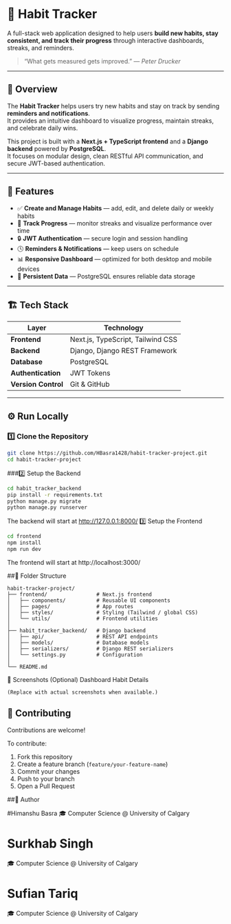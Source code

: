 # 🧠 Habit Tracker

A full-stack web application designed to help users **build new habits, stay consistent, and track their progress** through interactive dashboards, streaks, and reminders.

> “What gets measured gets improved.” — *Peter Drucker*

---

## 🚀 Overview

The **Habit Tracker** helps users try new habits and stay on track by sending **reminders and notifications**.  
It provides an intuitive dashboard to visualize progress, maintain streaks, and celebrate daily wins.

This project is built with a **Next.js + TypeScript frontend** and a **Django backend** powered by **PostgreSQL**.  
It focuses on modular design, clean RESTful API communication, and secure JWT-based authentication.

---

## 🧩 Features

- ✅ **Create and Manage Habits** — add, edit, and delete daily or weekly habits  
- 🔁 **Track Progress** — monitor streaks and visualize performance over time  
- 🔒 **JWT Authentication** — secure login and session handling  
- 🕓 **Reminders & Notifications** — keep users on schedule  
- 📊 **Responsive Dashboard** — optimized for both desktop and mobile devices  
- 💾 **Persistent Data** — PostgreSQL ensures reliable data storage

---

## 🏗️ Tech Stack

| Layer | Technology |
|-------|-------------|
| **Frontend** | Next.js, TypeScript, Tailwind CSS |
| **Backend** | Django, Django REST Framework |
| **Database** | PostgreSQL |
| **Authentication** | JWT Tokens |
| **Version Control** | Git & GitHub |

---

## ⚙️ Run Locally

### 1️⃣ Clone the Repository

```bash
git clone https://github.com/HBasra1428/habit-tracker-project.git
cd habit-tracker-project
```
###2️⃣ Setup the Backend
```bash
cd habit_tracker_backend
pip install -r requirements.txt
python manage.py migrate
python manage.py runserver
```
The backend will start at http://127.0.0.1:8000/
3️⃣ Setup the Frontend
```bash
cd frontend
npm install
npm run dev
```
The frontend will start at http://localhost:3000/

##🧭 Folder Structure
```plaintext
habit-tracker-project/
├── frontend/                # Next.js frontend
│   ├── components/          # Reusable UI components
│   ├── pages/               # App routes
│   ├── styles/              # Styling (Tailwind / global CSS)
│   └── utils/               # Frontend utilities
│
├── habit_tracker_backend/   # Django backend
│   ├── api/                 # REST API endpoints
│   ├── models/              # Database models
│   ├── serializers/         # Django REST serializers
│   └── settings.py          # Configuration
│
└── README.md
```
📸 Screenshots (Optional)
Dashboard	Habit Details
	

    (Replace with actual screenshots when available.)
## 🤝 Contributing

Contributions are welcome!

To contribute:
1. Fork this repository  
2. Create a feature branch (`feature/your-feature-name`)  
3. Commit your changes  
4. Push to your branch  
5. Open a Pull Request

##👤 Author

#Himanshu Basra
🎓 Computer Science @ University of Calgary
# Surkhab Singh
🎓 Computer Science @ University of Calgary
# Sufian Tariq
🎓 Computer Science @ University of Calgary
